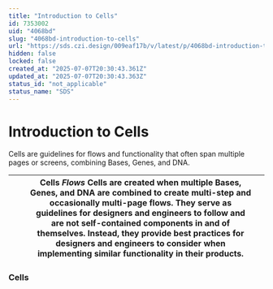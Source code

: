 ```yaml
---
title: "Introduction to Cells"
id: 7353002
uid: "4068bd"
slug: "4068bd-introduction-to-cells"
url: "https://sds.czi.design/009eaf17b/v/latest/p/4068bd-introduction-to-cells"
hidden: false
locked: false
created_at: "2025-07-07T20:30:43.361Z"
updated_at: "2025-07-07T20:30:43.363Z"
status_id: "not_applicable"
status_name: "SDS"
---
```


# Introduction to Cells

Cells are guidelines for flows and functionality that often span multiple pages or screens, combining Bases, Genes, and DNA. 

|  |   | **Cells** *Flows*  Cells are created when multiple Bases, Genes, and DNA are combined to create multi-step and occasionally multi-page flows. They serve as guidelines for designers and engineers to follow and are not self-contained components in and of themselves. Instead, they provide best practices for designers and engineers to consider when implementing similar functionality in their products. |   |
| --- | --- | --- | --- |

### Cells

